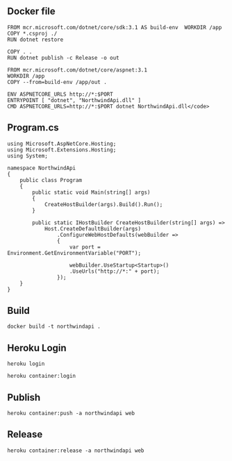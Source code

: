 ## Docker file
````
FROM mcr.microsoft.com/dotnet/core/sdk:3.1 AS build-env  WORKDIR /app
COPY *.csproj ./
RUN dotnet restore

COPY . .
RUN dotnet publish -c Release -o out

FROM mcr.microsoft.com/dotnet/core/aspnet:3.1
WORKDIR /app
COPY --from=build-env /app/out .

ENV ASPNETCORE_URLS http://*:$PORT
ENTRYPOINT [ "dotnet", "NorthwindApi.dll" ]
CMD ASPNETCORE_URLS=http://*:$PORT dotnet NorthwindApi.dll</code>
````

## Program.cs
````
using Microsoft.AspNetCore.Hosting;
using Microsoft.Extensions.Hosting;
using System;

namespace NorthwindApi
{
    public class Program
    {
        public static void Main(string[] args)
        {
            CreateHostBuilder(args).Build().Run();
        }

        public static IHostBuilder CreateHostBuilder(string[] args) =>
            Host.CreateDefaultBuilder(args)
                .ConfigureWebHostDefaults(webBuilder =>
                {
                    var port = Environment.GetEnvironmentVariable("PORT");

                    webBuilder.UseStartup<Startup>()
                    .UseUrls("http://*:" + port);
                });
    }
}
````

## Build
<code>docker build -t northwindapi .</code>

## Heroku Login
<code>heroku login</code>

<code>heroku container:login</code>

## Publish
<code>heroku container:push -a northwindapi web</code>

## Release
<code>heroku container:release -a northwindapi web</code>
